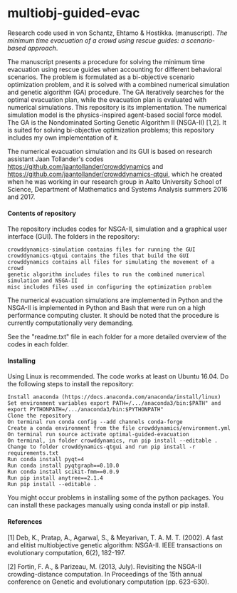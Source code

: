 # multiobj-guided-evac

Research code used in von Schantz, Ehtamo & Hostikka. (manuscript). <em>The minimum time evacuation of a crowd using rescue guides: a scenario-based approach</em>.

The manuscript presents a procedure for solving the minimum time evacuation using rescue guides when accounting for different behavioral scenarios. The problem is formulated as a bi-objective scenario optimization problem, and it is solved with a combined numerical simulation and genetic algorithm (GA) procedure. The GA iteratively searches for the optimal evacuation plan, while the evacuation plan is evaluated with numerical simulations. This repository is its implementation. The numerical simulation model is the physics-inspired agent-based social force model. The GA is the Nondominated Sorting Genetic Algorithm II (NSGA-II) [1,2]. It is suited for solving bi-objective optimization problems; this repository includes my own implementation of it.

The numerical evacuation simulation and its GUI is based on research assistant Jaan Tollander's codes https://github.com/jaantollander/crowddynamics and https://github.com/jaantollander/crowddynamics-qtgui, which he created when he was working in our research group in Aalto University School of Science, Department of Mathematics and Systems Analysis summers 2016 and 2017.


<h4>Contents of repository</h4>

The repository includes codes for NSGA-II, simulation and a graphical user interface (GUI). The folders in the repository:

    crowddynamics-simulation contains files for running the GUI
    crowddynamics-qtgui contains the files that build the GUI
    crowddynamics contains all files for simulating the movement of a crowd
    genetic algorithm includes files to run the combined numerical simulation and NSGA-II
    misc includes files used in configuring the optimization problem

The numerical evacuation simulations are implemented in Python and the NSGA-II is implemented in Python and Bash that were run on a high performance computing cluster. It should be noted that the procedure is currently computationally very demanding.

See the "readme.txt" file in each folder for a more detailed overview of the codes in each folder.


<h4>Installing</h4>

Using Linux is recommended. The code works at least on Ubuntu 16.04. Do the following steps to install the repository:

    Install anaconda (https://docs.anaconda.com/anaconda/install/linux)
    Set environment variables export PATH=/.../anaconda3/bin:$PATH" and export PYTHONPATH=/.../anaconda3/bin:$PYTHONPATH"
    Clone the repository
    On terminal run conda config --add channels conda-forge
    Create a conda environment from the file crowddynamics/environment.yml
    On terminal run source activate optimal-guided-evacuation
    On terminal, in folder crowddynamics, run pip install --editable .
    Change to folder crowddynamics-qtgui and run pip install -r requirements.txt
    Run conda install pyqt=4
    Run conda install pyqtgraph==0.10.0
    Run conda install scikit-fmm==0.0.9
    Run pip install anytree==2.1.4
    Run pip install --editable .

You might occur problems in installing some of the python packages. You can install these packages manually using conda install or pip install.


<h4>References</h4>

[1] Deb, K., Pratap, A., Agarwal, S., & Meyarivan, T. A. M. T. (2002). A fast and elitist multiobjective genetic algorithm: NSGA-II. IEEE transactions on evolutionary computation, 6(2), 182-197.

[2] Fortin, F. A., & Parizeau, M. (2013, July). Revisiting the NSGA-II crowding-distance computation. In Proceedings of the 15th annual conference on Genetic and evolutionary computation (pp. 623-630).
